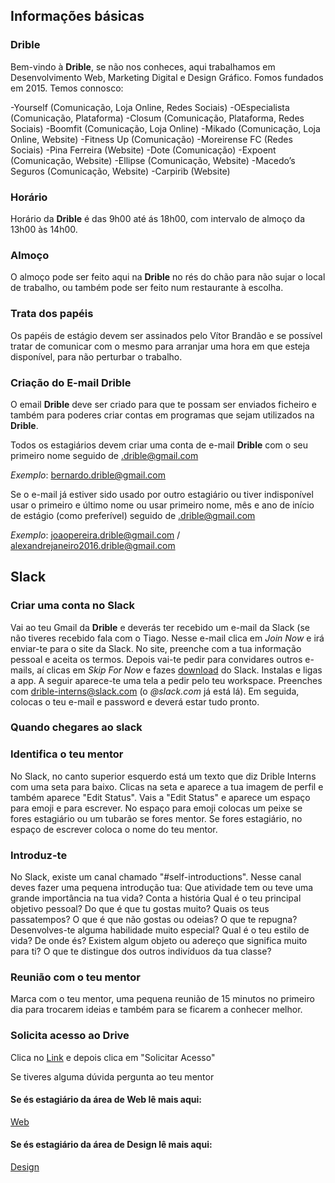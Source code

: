 ## Informações básicas

### Drible


Bem-vindo à **Drible**, se não nos conheces, aqui trabalhamos em Desenvolvimento Web, Marketing Digital e Design Gráfico. Fomos fundados em 2015.
Temos connosco:

-Yourself (Comunicação, Loja Online, Redes Sociais)
-OEspecialista (Comunicação, Plataforma)
-Closum (Comunicação, Plataforma, Redes Sociais)
-Boomfit (Comunicação, Loja Online)
-Mikado (Comunicação, Loja Online, Website)
-Fitness Up (Comunicação)
-Moreirense FC (Redes Sociais)
-Pina Ferreira (Website)
-Dote (Comunicação)
-Expoent (Comunicação, Website)
-Ellipse (Comunicação, Website)
-Macedo’s Seguros (Comunicação, Website)
-Carpirib (Website)


### Horário

Horário da **Drible** é das 9h00 até ás 18h00, com intervalo de almoço da 13h00 às 14h00.

### Almoço

O almoço pode ser feito aqui na **Drible** no rés do chão para não sujar o local de trabalho, ou também pode ser feito num restaurante à escolha.

### Trata dos papéis

Os papéis de estágio devem ser assinados pelo Vítor Brandão e se possível tratar de comunicar com o mesmo para arranjar uma hora em que esteja disponível, para não perturbar o trabalho.

### Criação do E-mail Drible

O email **Drible** deve ser criado para que te possam ser enviados ficheiro e também para poderes criar contas em programas que sejam utilizados na **Drible**.

Todos os estagiários devem criar uma conta de e-mail **Drible** com o seu primeiro nome seguido de .drible@gmail.com

_Exemplo_: bernardo.drible@gmail.com

Se o e-mail já estiver sido usado por outro estagiário ou tiver indisponível usar o primeiro e último nome ou usar primeiro nome, mês e ano de início de estágio (como preferível) seguido de .drible@gmail.com

_Exemplo_: joaopereira.drible@gmail.com / alexandrejaneiro2016.drible@gmail.com

## Slack

### Criar uma conta no **Slack**

Vai ao teu Gmail da **Drible** e deverás ter recebido um e-mail da Slack (se não tiveres recebido fala com o Tiago. Nesse e-mail clica em _Join Now_ e irá enviar-te para o site da Slack. No site, preenche com a tua informação pessoal e aceita os termos. Depois vai-te pedir para convidares outros e-mails, aí clicas em _Skip For Now_ e fazes [download](https://slack.com/downloads/windows) do Slack. Instalas e ligas a app. A seguir aparece-te uma tela a pedir pelo teu workspace. Preenches com drible-interns@slack.com (o _@slack.com_ já está lá). Em seguida, colocas o teu e-mail e password e deverá estar tudo pronto.

### Quando chegares ao slack

### Identifica o teu mentor

No Slack, no canto superior esquerdo está um texto que diz Drible Interns com uma seta para baixo. Clicas na seta e aparece a tua imagem de perfil e também aparece "Edit Status". Vais a "Edit Status" e aparece um espaço para emoji e para escrever. No espaço para emoji colocas um peixe se fores estagiário ou um tubarão se fores mentor. Se fores estagiário, no espaço de escrever coloca o nome do teu mentor.

### Introduz-te

No Slack, existe um canal chamado "#self-introductions". Nesse canal deves fazer uma pequena introdução tua:
Que atividade tem ou teve uma grande importância na tua vida? Conta a história
Qual é o teu principal objetivo pessoal?
Do que é que tu gostas muito? Quais os teus passatempos?
O que é que não gostas ou odeias? O que te repugna?
Desenvolves-te alguma habilidade muito especial?
Qual é o teu estilo de vida?
De onde és?
Existem algum objeto ou adereço que significa muito para ti?
O que te distingue dos outros indivíduos da tua classe?

### Reunião com o teu mentor

Marca com o teu mentor, uma pequena reunião de 15 minutos no primeiro dia para trocarem ideias e também para se ficarem a conhecer melhor.

### Solicita acesso ao Drive

Clica no [Link](https://drive.google.com/drive/folders/1wI8Tp7b-cEZP24jM-nXelgEg0w1RKX3O?usp=sharing) e depois clica em "Solicitar Acesso"

Se tiveres alguma dúvida pergunta ao teu mentor

#### Se és estagiário da área de Web lê mais aqui:

 [Web](/sys-config/estagiarios/web/home)

#### Se és estagiário da área de Design lê mais aqui:

 [Design](/sys-config/estagiarios/design/home)
